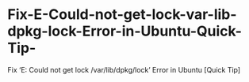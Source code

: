 # Fix-E-Could-not-get-lock-var-lib-dpkg-lock-Error-in-Ubuntu-Quick-Tip-
Fix ‘E: Could not get lock /var/lib/dpkg/lock’ Error in Ubuntu [Quick Tip]
